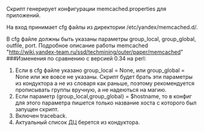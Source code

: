Скрипт генерирует конфигурации memcached.properties для приложений. 

На вход принимает cfg файлы из директории /etc/yandex/memcached.d/.

В cfg файле должны быть указаны параметры group_local, group_global, outfile, port.
Подробное описание работы memcached "http://wiki.yandex-team.ru/ssd/techmining/outer/paper/memcached" 
###Изменения по сравнению с версией 0.34 на perl:
1. Если в cfg файле указано group_local = None, или group_global = None или же вовсе не указаны. Скрипт будет брать эти параметры из кондуктора 
а не из словаря как раньше, поэтому рекомендуется прописывать группы вручную, а не надеються на магию.
2. Если параметр (group_local,group_global) = $hostname, то в конфиг для этого параметра пишется только название хоста с которого был запущен скрипт.
3. Включен traceback.
4. Актуальный список ДЦ берется из кондуктора. 
